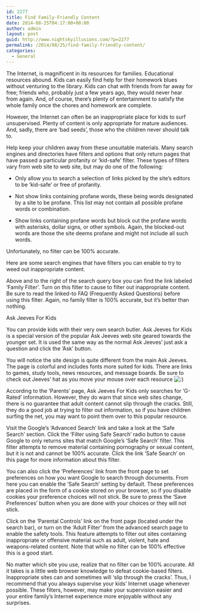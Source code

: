 ```yaml
---
id: 2277
title: Find Family-Friendly Content
date: 2014-08-25T04:17:00+00:00
author: admin
layout: post
guid: http://www.nightskyillusions.com/?p=2277
permalink: /2014/08/25/find-family-friendly-content/
categories:
  - General
---
```

The Internet, is magnificent in its resources for families. Educational resources abound. Kids can easily find help for their homework blues without venturing to the library. Kids can chat with friends from far away for free; friends who, probably just a few years ago, they would never hear from again. And, of course, there&#8217;s plenty of entertainment to satisfy the whole family once the chores and homework are complete.

However, the Internet can often be an inappropriate place for kids to surf unsupervised. Plenty of content is only appropriate for mature audiences. And, sadly, there are &#8216;bad seeds&#8217;, those who the children never should talk to.

Help keep your children away from these unsuitable materials. Many search engines and directories have filters and options that only return pages that have passed a particular profanity or &#8216;kid-safe&#8217; filter. These types of filters vary from web site to web site, but may do one of the following:

* Only allow you to search a selection of links picked by the site&#8217;s editors to be &#8216;kid-safe&#8217; or free of profanity.

* Not show links containing profane words, these being words designated by a site to be profane. This list may not contain all possible profane words or combination.

* Show links containing profane words but block out the profane words with asterisks, dollar signs, or other symbols. Again, the blocked-out words are those the site deems profane and might not include all such words.

Unfortunately, no filter can be 100% accurate.

Here are some search engines that have filters you can enable to try to weed out inappropriate content.

Above and to the right of the search query box you can find the link labeled &#8216;Family Filter&#8217;. Turn on this filter to cause to filter out inappropriate content. Be sure to read the linked-to FAQ (Frequently Asked Questions) before using this filter. Again, no family filter is 100% accurate, but it&#8217;s better than nothing.

Ask Jeeves For Kids 

You can provide kids with their very own search butler. Ask Jeeves for Kids is a special version of the popular Ask Jeeves web site geared towards the younger set. It is used the same way as the normal Ask Jeeves&#8217; just ask a question and click the &#8216;Ask&#8217; button.

You will notice the site design is quite different from the main Ask Jeeves. The page is colorful and includes fonts more suited for kids. There are links to games, study tools, news resources, and message boards. Be sure to check out Jeeves&#8217; hat as you move your mouse over each resource  <img src='http://www.nightskyillusions.com/wp-includes/images/smilies/icon_smile.gif' alt=':)' class='wp-smiley' />

According to the &#8216;Parents&#8217; page, Ask Jeeves For Kids only searches for &#8216;G-Rated&#8217; information. However, they do warn that since web sites change, there is no guarantee that adult content cannot slip through the cracks. Still, they do a good job at trying to filter out information, so if you have children surfing the net, you may want to point them over to this popular resource.

Visit the Google&#8217;s &#8216;Advanced Search&#8217; link and take a look at the &#8216;Safe Search&#8217; section. Click the &#8216;Filter using Safe Search&#8217; radio button to cause Google to only returns sites that match Google&#8217;s &#8216;Safe Search&#8217; filter. This filter attempts to remove material containing pornography or sexual content, but it is not and cannot be 100% accurate. Click the link &#8216;Safe Search&#8217; on this page for more information about this filter.

You can also click the &#8216;Preferences&#8217; link from the front page to set preferences on how you want Google to search through documents. From here you can enable the &#8216;Safe Search&#8217; setting by default. These preferences are placed in the form of a cookie stored on your browser, so if you disable cookies your preference choices will not stick. Be sure to press the &#8216;Save Preferences&#8217; button when you are done with your choices or they will not stick.

Click on the &#8216;Parental Controls&#8217; link on the front page (located under the search bar), or turn on the &#8216;Adult Filter&#8217; from the advanced search page to enable the safety tools. This feature attempts to filter out sites containing inappropriate or offensive material such as adult, violent, hate and weapons-related content. Note that while no filter can be 100% effective this is a good start.

No matter which site you use, realize that no filter can be 100% accurate. All it takes is a little web browser knowledge to defeat cookie-based filters. Inappropriate sites can and sometimes will &#8216;slip through the cracks&#8217;. Thus, I recommend that you always supervise your kids&#8217; Internet usage whenever possible. These filters, however, may make your supervision easier and your entire family&#8217;s Internet experience more enjoyable without any surprises.